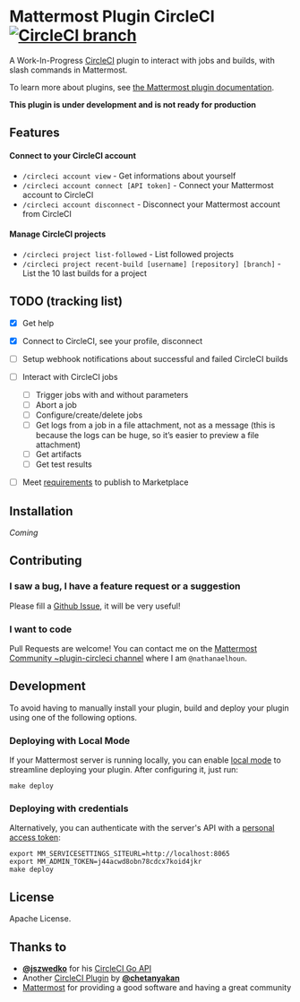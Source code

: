# Mattermost Plugin CircleCI [![CircleCI branch](https://img.shields.io/circleci/project/github/nathanaelhoun/mattermost-plugin-circleci/master.svg)](https://circleci.com/gh/mattermost/mattermost-plugin-circleci)

A Work-In-Progress [CircleCI](https://circleci.com) plugin to interact with jobs and builds, with slash commands in Mattermost.

To learn more about plugins, see [the Mattermost plugin documentation](https://developers.mattermost.com/extend/plugins/).

**This plugin is under development and is not ready for production**

## Features

#### Connect to your CircleCI account

-   `/circleci account view` - Get informations about yourself
-   `/circleci account connect [API token]` - Connect your Mattermost account to CircleCI
-   `/circleci account disconnect` - Disconnect your Mattermost account from CircleCI

#### Manage CircleCI projects

-   `/circleci project list-followed` - List followed projects
-   `/circleci project recent-build [username] [repository] [branch]` - List the 10 last builds for a project

## TODO (tracking list)

-   [x] Get help

-   [x] Connect to CircleCI, see your profile, disconnect

-   [ ] Setup webhook notifications about successful and failed CircleCI builds

-   [ ] Interact with CircleCI jobs

    -   [ ] Trigger jobs with and without parameters
    -   [ ] Abort a job
    -   [ ] Configure/create/delete jobs
    -   [ ] Get logs from a job in a file attachment, not as a message (this is because the logs can be huge, so it’s easier to preview a file attachment)
    -   [ ] Get artifacts
    -   [ ] Get test results

-   [ ] Meet [requirements](https://developers.mattermost.com/extend/plugins/community-plugin-marketplace/#requirements-for-adding-a-community-plugin-to-the-marketplace) to publish to Marketplace

## Installation

_Coming_

## Contributing

### I saw a bug, I have a feature request or a suggestion

Please fill a [Github Issue](https://github.com/nathanaelhoun/mattermost-plugin-circleci/issues/new/choose), it will be very useful!

### I want to code

Pull Requests are welcome! You can contact me on the [Mattermost Community ~plugin-circleci channel](https://community.mattermost.com/core/channels/plugin-circleci) where I am `@nathanaelhoun`.

## Development

To avoid having to manually install your plugin, build and deploy your plugin using one of the following options.

### Deploying with Local Mode

If your Mattermost server is running locally, you can enable [local mode](https://docs.mattermost.com/administration/mmctl-cli-tool.html#local-mode) to streamline deploying your plugin. After configuring it, just run:

```
make deploy
```

### Deploying with credentials

Alternatively, you can authenticate with the server's API with a [personal access token](https://docs.mattermost.com/developer/personal-access-tokens.html):

```
export MM_SERVICESETTINGS_SITEURL=http://localhost:8065
export MM_ADMIN_TOKEN=j44acwd8obn78cdcx7koid4jkr
make deploy
```

## License

Apache License.

## Thanks to

-   **[@jszwedko](https://github.com/jszwedko)** for his [CircleCI Go API](https://github.com/jszwedko/go-circleci)
-   Another [CircleCI Plugin](https://github.com/chetanyakan/mattermost-plugin-circleci) by **[@chetanyakan](https://github.com/chetanyakan)**
-   [Mattermost](https://mattermost.org) for providing a good software and having a great community
